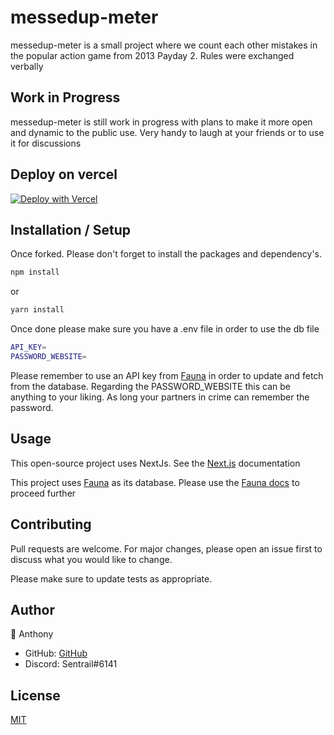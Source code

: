 # messedup-meter

messedup-meter is a small project where we count each other mistakes in the popular action game from 2013 Payday 2. Rules were exchanged verbally 

## Work in Progress

messedup-meter is still work in progress with plans to make it more open and dynamic to the public use. Very handy to laugh at your friends or to use it for discussions

## Deploy on vercel
[![Deploy with Vercel](https://vercel.com/button)](https://vercel.com/new/clone?repository-url=https%3A%2F%2Fgithub.com%2FS3ntrail%2Fmessedup-meter)

## Installation / Setup

Once forked. Please don't forget to install the packages and dependency's.  

```bash
npm install
```
or
```bash
yarn install
```

Once done please make sure you have a .env file in order to use the db file

```bash
API_KEY=
PASSWORD_WEBSITE=
```

Please remember to use an API key from [Fauna](https://fauna.com/) in order to update and fetch from the database.
Regarding the PASSWORD_WEBSITE this can be anything to your liking. As long your partners in crime can remember the password.

## Usage
This open-source project uses NextJs. See the [Next.js](https://nextjs.org/) documentation 

This project uses [Fauna](https://fauna.com/) as its database. Please use the [Fauna docs](https://docs.fauna.com/fauna/current/) to proceed further

## Contributing
Pull requests are welcome. For major changes, please open an issue first to discuss what you would like to change.

Please make sure to update tests as appropriate.

## Author
👦 Anthony

* GitHub: [GitHub](https://github.com/S3ntrail)
* Discord: Sentrail#6141

## License
[MIT](https://choosealicense.com/licenses/mit/)
